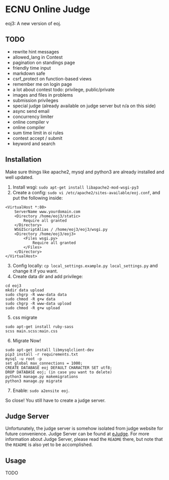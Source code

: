 # ECNU Online Judge
eoj3: A new version of eoj.

## TODO
+ rewrite hint messages
+ allowed_lang in Contest
+ pagination on standings page
+ friendly time input
+ markdown safe
+ csrf_protect on function-based views
+ remember me on login page
+ a lot about contest todo: privilege, public/private
+ images and files in problems
+ submission privileges
+ special judge (already available on judge server but n/a on this side)
+ async send email
+ concurrency limiter
+ online compiler v
+ online compiler
+ sum time limit in oi rules
+ contest accept / submit
+ keyword and search

## Installation

Make sure things like apache2, mysql and python3 are already installed and well updated.

1. Install wsgi: `sudo apt-get install libapache2-mod-wsgi-py3`
2. Create a config: `sudo vi /etc/apache2/sites-available/eoj.conf`, and put the following inside:
```
<VirtualHost *:80>
    ServerName www.yourdomain.com
    <Directory /home/eoj3/static>
        Require all granted
    </Directory>
    WSGIScriptAlias / /home/eoj3/eoj3/wsgi.py
    <Directory /home/eoj3/eoj3>
        <Files wsgi.py>
            Require all granted
        </Files>
    </Directory>
</VirtualHost>
```
3. Config locally: `cp local_settings.example.py local_settings.py` and change it if you want.
4. Create data dir and add privilege:
```
cd eoj3
mkdir data upload
sudo chgrp -R www-data data
sudo chmod -R g+w data
sudo chgrp -R www-data upload
sudo chmod -R g+w upload
```
5. css migrate
```
sudo apt-get install ruby-sass
scss main.scss:main.css
```
6. Migrate Now!
```
sudo apt-get install libmysqlclient-dev
pip3 install -r requirements.txt
mysql -u root -p
set global max_connections = 1000;
CREATE DATABASE eoj DEFAULT CHARACTER SET utf8;
DROP DATABASE eoj; (in case you want to delete)
python3 manage.py makemigrations
python3 manage.py migrate
```
7. Enable: `sudo a2ensite eoj`.

So close! You still have to create a judge server.

## Judge Server
Unfortunately, the judge server is somehow isolated from judge website
for future convenience. Judge Server can be found at [eJudge](https://github.com/ultmaster/ejudge).
For more information about Judge Server, please read the `README` there, but note that the
`README` is also yet to be accomplished.

## Usage

TODO